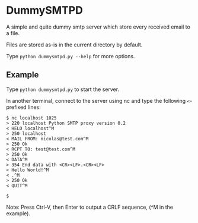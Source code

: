 # DummySMTPD

A simple and quite dummy smtp server which store every received email to a file.

Files are stored as-is in the current directory by default.

Type `python dummysmtpd.py --help` for more options.


## Example

Type `python dummysmtpd.py` to start the server.

In another terminal, connect to the server using nc and type the following `<`-prefixed lines:
```
$ nc localhost 1025
> 220 localhost Python SMTP proxy version 0.2
< HELO localhost^M
> 250 localhost
< MAIL FROM: nicolas@test.com^M
> 250 Ok
< RCPT TO: test@test.com^M
> 250 Ok
< DATA^M
> 354 End data with <CR><LF>.<CR><LF>
< Hello World!^M
< .^M
> 250 Ok
< QUIT^M

$
```
Note: Press Ctrl-V, then Enter to output a CRLF sequence, (^M in the example).
